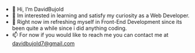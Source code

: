 - 👋 Hi, I’m DavidBujold
- 👀 Im interested in learning and satisfy my curiosity as a Web Developer.
- 🌱 Right now im refreshing myself in Front-End Development since its been quite a while since i did anything coding.
- 📫 For now if you would like to reach me you can contact me at 
      davidbujold7@gmail.com

<!---
DavidBujold/DavidBujold is a ✨ special ✨ repository because its `README.md` (this file) appears on your GitHub profile.
You can click the Preview link to take a look at your changes.
--->

